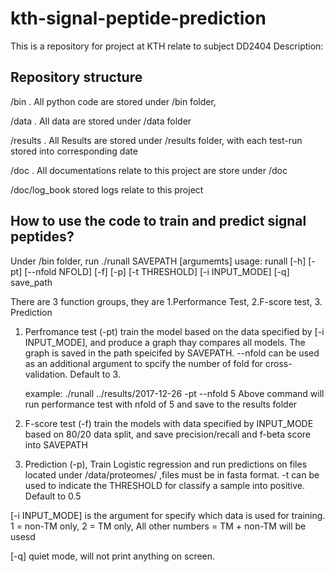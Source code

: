 # kth-signal-peptide-prediction
This is a repository for project at KTH relate to subject DD2404
Description:

## Repository structure
/bin . All python code are stored under /bin folder,

/data . All data are stored under /data folder

/results . All Results are stored under /results folder, with each test-run stored into corresponding date

/doc . All documentations relate to this project are store under /doc

/doc/log_book stored logs relate to this project

## How to use the code to train and predict signal peptides?
Under /bin folder, run ./runall SAVEPATH [argumemts]
usage: runall [-h] [-pt] [--nfold NFOLD] [-f] [-p]
                            [-t THRESHOLD] [-i INPUT_MODE] [-q]
                            save_path

There are 3 function groups, they are 1.Performance Test, 2.F-score test, 3. Prediction

1. Perfromance test (-pt) train the model based on the data specified by [-i INPUT_MODE], and produce a graph thay compares all models. The graph is saved in the path speicifed by SAVEPATH. 
   --nfold can be used as an additional argument to spcify the number of fold for cross-validation. Default to 3.
   
   example: ./runall ../results/2017-12-26 -pt --nfold 5
   Above command will run performance test with nfold of 5 and save to the results folder

2. F-score test (-f) train the models with data specified by INPUT_MODE based on 80/20 data split, and save precision/recall and f-beta score into SAVEPATH

3. Prediction (-p), Train Logistic regression and run predictions on files located under /data/proteomes/ ,files must be in fasta format.
    -t can be used to indicate the THRESHOLD for classify a sample into positive. Default to 0.5

[-i INPUT_MODE] is the argument for specify which data is used for training. 
  1 = non-TM only, 
  2 = TM only, 
  All other numbers = TM + non-TM will be usesd
  
 [-q] quiet mode, will not print anything on screen.

